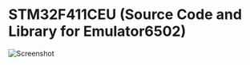 # STM32F411CEU (Source Code and Library for Emulator6502)

![Screenshot](sourcecode/Emulator6502/imagefiles/image1.jpg)
